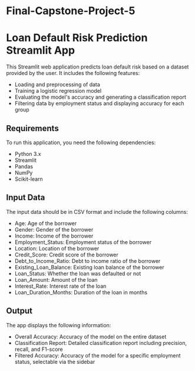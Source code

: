 # Final-Capstone-Project-5

# Loan Default Risk Prediction Streamlit App

This Streamlit web application predicts loan default risk based on a dataset provided by the user. It includes the following features:

- Loading and preprocessing of data
- Training a logistic regression model
- Evaluating the model's accuracy and generating a classification report
- Filtering data by employment status and displaying accuracy for each group

## Requirements

To run this application, you need the following dependencies:

- Python 3.x
- Streamlit
- Pandas
- NumPy
- Scikit-learn


## Input Data
The input data should be in CSV format and include the following columns:

- Age: Age of the borrower
- Gender: Gender of the borrower
- Income: Income of the borrower
- Employment_Status: Employment status of the borrower
- Location: Location of the borrower
- Credit_Score: Credit score of the borrower
- Debt_to_Income_Ratio: Debt to income ratio of the borrower
- Existing_Loan_Balance: Existing loan balance of the borrower
- Loan_Status: Whether the loan was defaulted or not
- Loan_Amount: Amount of the loan
- Interest_Rate: Interest rate of the loan
- Loan_Duration_Months: Duration of the loan in months

## Output
The app displays the following information:

- Overall Accuracy: Accuracy of the model on the entire dataset
- Classification Report: Detailed classification report including precision, recall, and F1-score
- Filtered Accuracy: Accuracy of the model for a specific employment status, selectable via the sidebar
